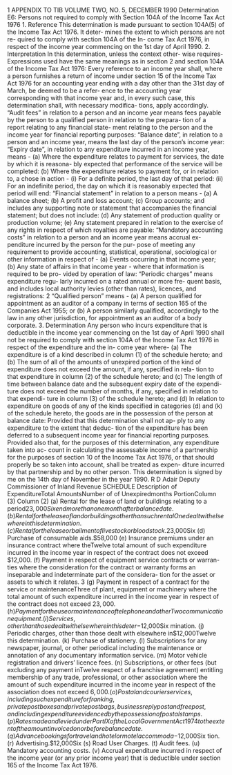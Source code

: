 1 APPENDIX TO TIB VOLUME TWO, NO. 5, DECEMBER 1990 Determination E6: Persons not required to comply with Section 104A of the Income Tax Act 1976 1. Reference This determination is made pursuant to section 104A(5) of the Income Tax Act 1976. It deter- mines the extent to which persons are not re- quired to comply with section 104A of the In- come Tax Act 1976, in respect of the income year commencing on the 1st day of April 1990. 2. Interpretation In this determination, unless the context other- wise requires- Expressions used have the same meanings as in section 2 and section 104A of the Income Tax Act 1976: Every reference to an income year shall, where a person furnishes a return of income under section 15 of the Income Tax Act 1976 for an accounting year ending with a day other than the 31st day of March, be deemed to be a refer- ence to the accounting year corresponding with that income year and, in every such case, this determination shall, with necessary modifica- tions, apply accordingly. “Audit fees” in relation to a person and an income year means fees payable by the person to a qualified person in relation to the prepara- tion of a report relating to any financial state- ment relating to the person and the income year for financial reporting purposes: “Balance date”, in relation to a person and an income year, means the last day of the person’s income year: “Expiry date”, in relation to any expenditure incurred in an income year, means - (a) Where the expenditure relates to payment for services, the date by which it is reasona- bly expected that performance of the service will be completed: (b) Where the expenditure relates to payment for, or in relation to, a chose in action - (i) For a definite period, the last day of that period: (ii) For an indefinite period, the day on which it is reasonably expected that period will end: “Financial statement” in relation to a person means - (a) A balance sheet; (b) A profit and loss account; (c) Group accounts; and includes any supporting note or statement that accompanies the financial statement; but does not include: (d) Any statement of production quality or production volume; (e) Any statement prepared in relation to the exercise of any rights in respect of which royalties are payable: “Mandatory accounting costs” in relation to a person and an income year means accrual ex- penditure incurred by the person for the pur- pose of meeting any requirement to provide accounting, statistical, operational, sociological or other information in respect of - (a) Events occurring in that income year; (b) Any state of affairs in that income year - where that information is required to be pro- vided by operation of law: “Periodic charges” means expenditure regu- larly incurred on a rated annual or more fre- quent basis, and includes local authority levies (other than rates), licences, and registrations: 2 “Qualified person” means - (a) A person qualified for appointment as an auditor of a company in terms of section 165 of the Companies Act 1955; or (b) A person similarly qualified, accordingly to the law in any other jurisdiction, for appointment as an auditor of a body corporate. 3. Determination Any person who incurs expenditure that is deductible in the income year commencing on the 1st day of April 1990 shall not be required to comply with section 104A of the Income Tax Act 1976 in respect of the expenditure and the in- come year where- (a) The expenditure is of a kind described in column (1) of the schedule hereto; and (b) The sum of all of the amounts of unexpired portion of the kind of expenditure does not exceed the amount, if any, specified in rela- tion to that expenditure in column (2) of the schedule hereto; and (c) The length of time between balance date and the subsequent expiry date of the expendi- ture does not exceed the number of months, if any, specified in relation to that expendi- ture in column (3) of the schedule hereto; and (d) In relation to expenditure on goods of any of the kinds specified in categories (d) and (k) of the schedule hereto, the goods are in the possession of the person at balance date: Provided that this determination shall not ap- ply to any expenditure to the extent that deduc- tion of the expenditure has been deferred to a subsequent income year for financial reporting purposes. Provided also that, for the purposes of this determination, any expenditure taken into ac- count in calculating the assessable income of a partnership for the purposes of section 10 of the Income Tax Act 1976, or that should properly be so taken into account, shall be treated as expen- diture incurred by that partnership and by no other person. This determination is signed by me on the 14th day of November in the year 1990. R D Adair Deputy Commissioner of Inland Revenue SCHEDULE Description of ExpenditureTotal AmountsNumber of of Unexpiredmonths PortionColumn (3) Column (2) (a) Rental for the lease of land or buildings relating to a period$23,000Six end more than one month after balance date. (b) Rental for the lease of land or buildings other than such rentalOne dealt with elsewhere in this determination. (c) Rental for the lease or bailment of livestock or bloodstock.$23,000Six (d) Purchase of consumable aids.$58,000 (e) Insurance premiums under an insurance contract where theTwelve total amount of such expenditure incurred in the income year in respect of the contract does not exceed $12,000. (f) Payment in respect of equipment service contracts or warran- ties where the consideration for the contract or warranty forms an inseparable and indeterminate part of the considera- tion for the asset or assets to which it relates. 3 (g) Payment in respect of a contract for the service or maintenanceThree of plant, equipment or machinery where the total amount of such expenditure incurred in the income year in respect of the contract does not exceed $23,000. (h) Payment for the use or maintenance of telephone and otherTwo communication equipment. (i) Services, other than those dealt with elsewhere in this deter-$12,000Six mination. (j) Periodic charges, other than those dealt with elsewhere in$12,000Twelve this determination. (k) Purchase of stationery. (l) Subscriptions for any newspaper, journal, or other periodical including the maintenance or annotation of any documentary information service. (m) Motor vehicle registration and drivers’ licence fees. (n) Subscriptions, or other fees (but excluding any payment inTwelve respect of a franchise agreement) entitling membership of any trade, professional, or other association where the amount of such expenditure incurred in the income year in respect of the association does not exceed $6,000. (o) Postal and courier services, including such expenditure for franking, private post boxes and private post bags, business reply post and freepost, and including expenditure evidenced by the possession of postal stamps. (p) Rates made and levied under Part IX of the Local Government Act 1974 to the extent of the amount invoiced on or before balance date. (q) Advance bookings for travel and hotel or motel accommoda-$12,000Six tion. (r) Advertising.$12,000Six (s) Road User Charges. (t) Audit fees. (u) Mandatory accounting costs. (v) Accrual expenditure incurred in respect of the income year (or any prior income year) that is deductible under section 165 of the Income Tax Act 1976.